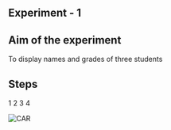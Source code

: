 ## Experiment - 1

## Aim of the experiment
To display names and grades of three students

## Steps
1
2
3
4


![CAR](Screenshot(203).png)
